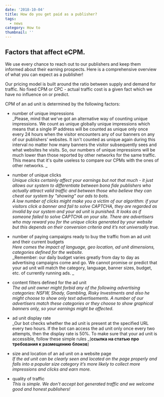 ```yaml
---
date: '2018-10-04'
title: How do you get paid as a publisher?
tags:
  - news
category: How to
thumbnail: ''
---
```

## Factors that affect eCPM. 

We use every chance to reach out to our publishers and keep them informed about their earning prospects. Here is a comprehensive overview of what you can expect as a publisher!

Our pricing model is built around the ratio between supply and demand for traffic. No fixed CPM or CPC - actual traffic cost is a given fact which we have no influence on or predict. 

CPM of an ad unit is determined by the following factors:

* number of unique impressions\
  _Please, mind that we've got an alternative way of counting unique impressions. We count as unique globally unique impressions which means that a single IP address will be counted as unique only once every 24 hours when the visitor encounters any of our banners on any of our publishers’ websites. It isn't counted as unique again during this interval no matter how many banners the visitor subsequently sees and what websites he visits. So, our numbers of unique impressions will be much lower than those reported by other networks for the same traffic. This means that it's quite useless to compare our CPMs with the ones of other networks. _

* number of unique clicks\
  _Unique clicks certainly affect your earnings but not that much - it just allows our system to differentiate between bona fide publishers who actually attract valid traffic and between those who believe they can cheat our system by "showing" our ads to bots._\
  _A low number of clicks might make you a victim of our algorithm: if your visitors click a banner and fail to solve CAPTCHA, they are regarded as invalid by our system and your ad unit is punished. It looks as if someone failed to solve CAPTCHA on your site. There are advertisers who may reward you for the unique clicks generated by your website but this depends on their conversion criteria and it’s not universally true._
* number of paying campaigns ready to buy the traffic from an ad unit and their current budgets \
  _Here comes the impact of language, geo location, ad unit dimensions, categories defined for the website._\
  _Remember: our daily budget varies greatly from day to day as advertising campaigns come and go. We cannot promise or predict that your ad unit will match the category, language, banner sizes, budget, etc. of currently running ads. _
* content filters defined for the ad unit \
  _The ad unit owner might forbid any of the following advertising categories: NSFW, Shady, Gambling, Risky Investments and also he might choose to show only text advertisements.  A number of our advertisers match these categories or they choose to show graphical banners only, so your earnings might be affected._
* ad unit display rate \
  _Our bot checks whether the ad unit is present at the specified URL every two hours. If the bot can access the ad unit only once every two attempts, then the display rate is 50%. To make sure that your ad unit is accessible, follow these simple rules _(**ссылка на статью про требования к размещению блоков**)
* size and location of an ad unit on a website page \
  _If the ad unit can be clearly seen and located on the page properly and falls into a popular size category it’s more likely to collect more impressions and clicks and earn more._
* quality of traffic \
  _This is simple. We don't accept bot generated traffic and we welcome good and honest publishers!_
